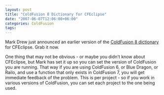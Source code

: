 ```yaml
---
layout: post
title: "ColdFusion 8 Dictionary for CFEclipse"
date: "2007-06-07T12:06:00+06:00"
categories: ColdFusion 
tags: 
---
```


Mark Drew just announced an earlier version of the <a href="http://www.markdrew.co.uk/blog/index.cfm/2007/6/7/CF8-Syntax-Dictionaries-for-CFEclipse">ColdFusion 8 dictionary</a> for CFEclipse. Grab it now.

One thing that may not be obvious - or maybe you didn't know about CFEclipse, but Mark has set it up so you can set the version of ColdFusion you are running. That way if you are using ColdFusion 6, or Blue Dragon, or Railo, and use a function that only exists in ColdFusion 7, you will get immediate feedback of the problem. This is per project - so if you work in various versions of ColdFusion, you can set each project to the one being used.